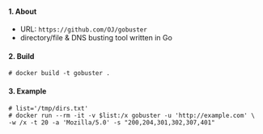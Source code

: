 #### 1. About

- URL: `https://github.com/OJ/gobuster`
- directory/file & DNS busting tool written in Go


#### 2. Build
```
# docker build -t gobuster .
```


#### 3. Example
```
# list='/tmp/dirs.txt'
# docker run --rm -it -v $list:/x gobuster -u 'http://example.com' \
-w /x -t 20 -a 'Mozilla/5.0' -s "200,204,301,302,307,401"
```
